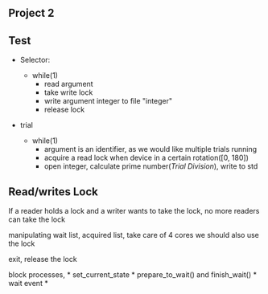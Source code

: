 ## Project 2 


Test
---

* Selector: 

	* while(1)
		* read argument
		* take write lock
		* write argument integer to file "integer"
		* release lock
	
* trial
	* while(1)
		* argument is an identifier, as we would like multiple trials running
		* acquire a read lock when device in a certain rotation([0, 180])
		* open integer, calculate prime number(*Trial Division*), write to std


Read/writes Lock
---


If a reader holds a lock and a writer wants to take the lock, no
more readers can take the lock

manipulating wait list, acquired list, take care of 4 cores
we should also use the lock

exit, release the lock

block processes, 
	* set_current_state
	* prepare_to_wait() and finish_wait()
	* wait event 
	* 

